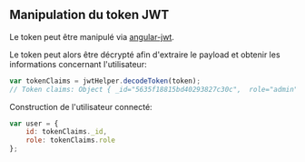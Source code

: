 ## Manipulation du token JWT

Le token peut être manipulé via [angular-jwt](https://github.com/auth0/angular-jwt).

Le token peut alors être décrypté afin d'extraire le payload et obtenir les informations concernant l'utilisateur:

``` js
var tokenClaims = jwtHelper.decodeToken(token);
// Token claims: Object { _id="5635f18815bd40293827c30c",  role="admin",  iat=1446387614,  ...}
```

Construction de l'utilisateur connecté:

``` js
var user = {
    id: tokenClaims._id,
    role: tokenClaims.role
};
```
